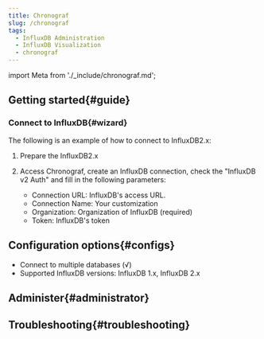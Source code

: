 ```yaml
---
title: Chronograf
slug: /chronograf
tags:
  - InfluxDB Administration
  - InfluxDB Visualization
  - chronograf 
---
```


import Meta from './_include/chronograf.md';

<Meta name="meta" />

## Getting started{#guide}

### Connect to InfluxDB{#wizard}

The following is an example of how to connect to InfluxDB2.x:

1. Prepare the InfluxDB2.x 

2. Access Chronograf, create an InfluxDB connection, check the "InfluxDB v2 Auth" and fill in the following parameters:
   
   - Connection URL: InfluxDB's access URL.
   - Connection Name: Your customization
   - Organization: Organization of InfluxDB (required)
   - Token: InfluxDB's token

## Configuration options{#configs}

- Connect to multiple databases (√)
- Supported InfluxDB versions: InfluxDB 1.x, InfluxDB 2.x

## Administer{#administrator}

## Troubleshooting{#troubleshooting}
